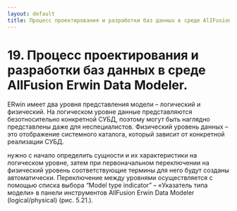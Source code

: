 ```yaml
---
layout: default
title: Процесс проектирования и разработки баз данных в среде AlIFusion Erwin Data Modeler.
---
```


# 19. Процесс проектирования и разработки баз данных в среде AlIFusion Erwin Data Modeler.

ERwin имеет два уровня представления модели – логический и физический. На
логическом уровне данные представляются безотносительно конкретной СУБД,
поэтому могут быть наглядно представлены даже для неспециалистов. Физический
уровень данных – это отображение системного каталога, который зависит от
конкретной реализации СУБД. 

нужно с начало определить сущности и их
характеристики на логическом уровне, затем при первоначальном переключении
на физический уровень соответствующие термины для него будут созданы
автоматически. Переключение между уровнями осуществляется с помощью списка
выбора “Model type indicator” – «Указатель типа модели» в панели инструментов
AllFusion Erwin Data Modeler (logical/physical) (рис. 5.21.).
